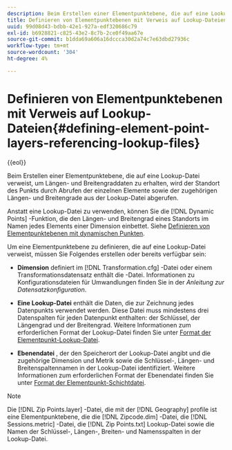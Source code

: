 ```yaml
---
description: Beim Erstellen einer Elementpunktebene, die auf eine Lookup-Datei verweist, um Längen- und Breitengraddaten zu erhalten, wird der Standort des Punkts durch Abrufen der einzelnen Elemente sowie der zugehörigen Längen- und Breitengrade aus der Lookup-Datei abgerufen.
title: Definieren von Elementpunktebenen mit Verweis auf Lookup-Dateien
uuid: 99d08d43-bdbb-42e1-927a-edf320686c79
exl-id: b6928821-c825-43e2-8c7b-2ce0f49aa67e
source-git-commit: b1dda69a606a16dccca30d2a74c7e63dbd27936c
workflow-type: tm+mt
source-wordcount: '304'
ht-degree: 4%

---
```


# Definieren von Elementpunktebenen mit Verweis auf Lookup-Dateien{#defining-element-point-layers-referencing-lookup-files}

{{eol}}

Beim Erstellen einer Elementpunktebene, die auf eine Lookup-Datei verweist, um Längen- und Breitengraddaten zu erhalten, wird der Standort des Punkts durch Abrufen der einzelnen Elemente sowie der zugehörigen Längen- und Breitengrade aus der Lookup-Datei abgerufen.

Anstatt eine Lookup-Datei zu verwenden, können Sie die [!DNL Dynamic Points] -Funktion, die den Längen- und Breitengrad eines Standorts im Namen jedes Elements einer Dimension einbettet. Siehe [Definieren von Elementpunktebenen mit dynamischen Punkten](../../../../../home/c-geo-oview/c-wk-img-lyrs/c-elmt-pt-lyrs/c-elmt-pt-lyrs-ref-lkp-files/c-elmt-pt-lyr-file-frmt/c-dyn-pts.md#concept-77ae65bedc3f465489bc135ae7e3c2f3).

Um eine Elementpunktebene zu definieren, die auf eine Lookup-Datei verweist, müssen Sie Folgendes erstellen oder bereits verfügbar sein:

* **Dimension** definiert im [!DNL Transformation.cfg] -Datei oder einem Transformationsdatensatz enthält die -Datei. Informationen zu Konfigurationsdateien für Umwandlungen finden Sie in der *Anleitung zur Datensatzkonfiguration*.

* **Eine Lookup-Datei** enthält die Daten, die zur Zeichnung jedes Datenpunkts verwendet werden. Diese Datei muss mindestens drei Datenspalten für jeden Datenpunkt enthalten: der Schlüssel, der Längengrad und der Breitengrad. Weitere Informationen zum erforderlichen Format der Lookup-Datei finden Sie unter [Format der Elementpunkt-Lookup-Datei](../../../../../home/c-geo-oview/c-wk-img-lyrs/c-elmt-pt-lyrs/c-elmt-pt-lyrs-ref-lkp-files/c-elmt-pt-lkp-file-frmt.md#concept-c059121019ea4dbcb1c17129567f4121).

* **Ebenendatei** , der den Speicherort der Lookup-Datei angibt und die zugehörige Dimension und Metrik sowie die Schlüssel-, Längen- und Breitenspaltennamen in der Lookup-Datei identifiziert. Weitere Informationen zum erforderlichen Format der Ebenendatei finden Sie unter [Format der Elementpunkt-Schichtdatei](../../../../../home/c-geo-oview/c-wk-img-lyrs/c-elmt-pt-lyrs/c-elmt-pt-lyrs-ref-lkp-files/c-elmt-pt-lyr-file-frmt/c-elmt-pt-lyr-file-frmt.md#concept-678a95cb69644105a7af1b86ad5a5981).

>[!NOTE]
>
>Die [!DNL Zip Points.layer] -Datei, die mit der [!DNL Geography] profile ist eine Elementpunktebene, die die [!DNL Zipcode.dim] -Datei, die [!DNL Sessions.metric] -Datei, die [!DNL Zip Points.txt] Lookup-Datei sowie die Namen der Schlüssel-, Längen-, Breiten- und Namensspalten in der Lookup-Datei.
